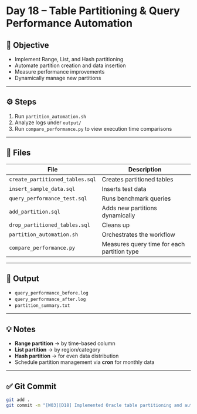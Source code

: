 # Day 18 – Table Partitioning & Query Performance Automation

## 🎯 Objective

- Implement Range, List, and Hash partitioning
- Automate partition creation and data insertion
- Measure performance improvements
- Dynamically manage new partitions

---

## ⚙️ Steps

1. Run `partition_automation.sh`  
2. Analyze logs under `output/`  
3. Run `compare_performance.py` to view execution time comparisons  

---

## 📂 Files

| File | Description |
|------|--------------|
| `create_partitioned_tables.sql` | Creates partitioned tables |
| `insert_sample_data.sql` | Inserts test data |
| `query_performance_test.sql` | Runs benchmark queries |
| `add_partition.sql` | Adds new partitions dynamically |
| `drop_partitioned_tables.sql` | Cleans up |
| `partition_automation.sh` | Orchestrates the workflow |
| `compare_performance.py` | Measures query time for each partition type |

---

## 🧩 Output

- `query_performance_before.log`
- `query_performance_after.log`
- `partition_summary.txt`

---

## 💡 Notes

- **Range partition** → by time-based column  
- **List partition** → by region/category  
- **Hash partition** → for even data distribution  
- Schedule partition management via **cron** for monthly data  

---

## ✅ Git Commit

```bash
git add .
git commit -m "[W03][D18] Implemented Oracle table partitioning and automated performance testing"

